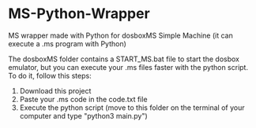 # MS-Python-Wrapper
MS wrapper made with Python for dosboxMS Simple Machine (it can execute a .ms program with Python)

The dosboxMS folder contains a START_MS.bat file to start the dosbox emulator, but you can execute your .ms files faster with the python script.
To do it, follow this steps:
1. Download this project
2. Paste your .ms code in the code.txt file
3. Execute the python script (move to this folder on the terminal of your computer and type "python3 main.py")
